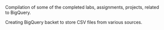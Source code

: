 Compilation of some of the completed labs, assignments, projects, related to BigQuery.

Creating BigQuery backet to store CSV files from various sources.